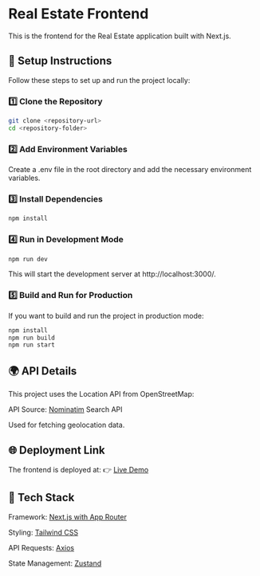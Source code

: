 # Real Estate Frontend

This is the frontend for the Real Estate application built with Next.js.

## 🚀 Setup Instructions

Follow these steps to set up and run the project locally:

### 1️⃣ Clone the Repository
```bash
git clone <repository-url>
cd <repository-folder>
```
### 2️⃣ Add Environment Variables

Create a .env file in the root directory and add the necessary environment variables.

### 3️⃣ Install Dependencies
```bash
npm install
```
### 4️⃣ Run in Development Mode
```bash
npm run dev
```
This will start the development server at http://localhost:3000/.

### 5️⃣ Build and Run for Production

If you want to build and run the project in production mode:
```bash
npm install
npm run build
npm run start
```
## 🌍 API Details

This project uses the Location API from OpenStreetMap:

API Source: [Nominatim](https://nominatim.openstreetmap.org/ui/search.html) Search API

Used for fetching geolocation data.

## 🌐 Deployment Link

The frontend is deployed at:
👉  [Live Demo](https://realestate-frontend-06gq.onrender.com/)

## 📌 Tech Stack

Framework: [Next.js with App Router](https://nextjs.org/)

Styling: [Tailwind CSS](https://tailwindcss.com/) 

API Requests: [Axios](https://axios-http.com/docs/intro)

State Management: [Zustand](https://zustand-demo.pmnd.rs/)